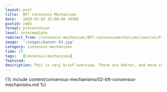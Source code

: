 ```yaml
---
layout: post
title:  BFT Consensus Mechanisms
date:   2020-03-02 15:00:00 +0300
postid: cm02
format: presentation
level: intermediate
redirect_from: /consensus-mechanisms/BFT-consensusmechanisms/sources/PITCHME.link.html
image:  '/images/banner-03.jpg'
category: consensus-mechanisms
time: 15
tags:   [consensus-mechanisms]
featured:
description: This is very brief overview. There are better, and more complete introductions out there
---
```


{% include content/consensus-mechanisms/02-bft-consensus-mechanisms.md %}
